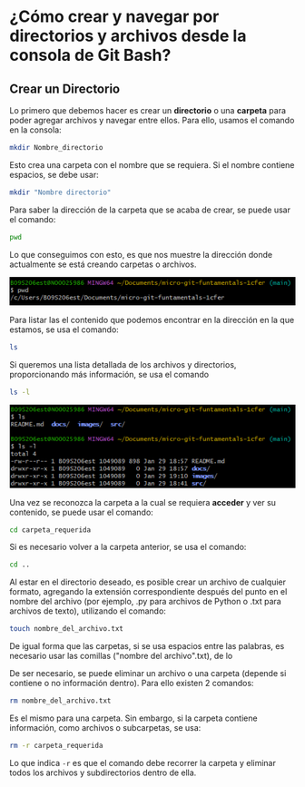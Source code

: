 # ¿Cómo crear y navegar por directorios y archivos desde la consola de Git Bash?

## Crear un Directorio

Lo primero que debemos hacer es crear un **directorio** o una **carpeta** para poder agregar archivos y navegar entre ellos. Para ello, usamos el comando en la consola:

``` Bash
mkdir Nombre_directorio
```

Esto crea una carpeta con el nombre que se requiera. Si el nombre contiene espacios, se debe usar:

``` Bash
mkdir "Nombre directorio"
```

Para saber la dirección de la carpeta que se acaba de crear, se puede usar el comando:

``` Bash
pwd
```
Lo que conseguimos con esto, es que nos muestre la dirección donde actualmente se está creando carpetas o archivos.

![Ejemplo del uso del comando pwd](/images/pwd.png)

Para listar las el contenido que podemos encontrar en la dirección en la que estamos, se usa el comando:

``` Bash
ls
```

Si queremos una lista detallada de los archivos y directorios, proporcionando más información, se usa el comando

``` Bash
ls -l
```
![Ejemplo del uso del comando pwd](/images/ls.png)


Una vez se reconozca la carpeta a la cual se requiera **acceder** y ver su contenido, se puede usar el comando:

``` Bash
cd carpeta_requerida
```

Si es necesario volver a la carpeta anterior, se usa el comando:

``` Bash
cd ..
```
Al estar en el directorio deseado, es posible crear un archivo de cualquier formato, agregando la extensión correspondiente después del punto en el nombre del archivo (por ejemplo, .py para archivos de Python o .txt para archivos de texto), utilizando el comando:

``` Bash
touch nombre_del_archivo.txt
```
De igual forma que las carpetas, si se usa espacios entre las palabras, es necesario usar las comillas ("nombre del archivo".txt), de lo 

De ser necesario, se puede eliminar un archivo o una carpeta (depende si contiene o no información dentro). Para ello existen 2 comandos:

``` Bash
rm nombre_del_archivo.txt
```
Es el mismo para una carpeta. Sin embargo, si la carpeta contiene información, como archivos o subcarpetas, se usa:

``` Bash
rm -r carpeta_requerida
```
Lo que indica `-r` es que el comando debe recorrer la carpeta y eliminar todos los archivos y subdirectorios dentro de ella.

